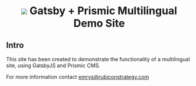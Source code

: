 <h1 align="center">
  <img src="https://rubiconstrategy.com/static/28e4d743575535207b895c64f41eac18/53973/logo-R-red.png">
  Gatsby + Prismic Multilingual Demo Site
</h1>

## Intro

This site has been created to demonstrate the functionality of a multilingual site, using GatsbyJS and Prismic CMS.

For more information contact emrys@rubiconstrategy.com